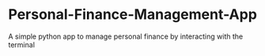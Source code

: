# Personal-Finance-Management-App
A simple python app to manage personal finance by interacting with the terminal
